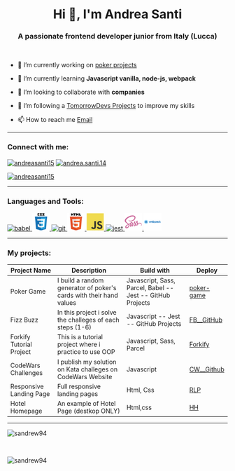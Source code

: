 <h1 align="center">Hi 👋, I'm Andrea Santi</h1>
<h3 align="center">A passionate frontend developer junior from Italy (Lucca)</h3>

<br>

- 🔭 I’m currently working on [poker projects](http://poker-game-td.netlify.app/)

- 🌱 I’m currently learning **Javascript vanilla, node-js, webpack**

- 👯 I’m looking to collaborate with **companies**

- 🤝 I’m following a [TomorrowDevs Projects](https://www.tomorrowdevs.com/) to improve my skills

- 📫 How to reach me [Email](mailto::santi_andrea@hotmail.it)


-----


<h3 align="left">Connect with me:</h3>
<p align="left">
<a href="https://twitter.com/andreasanti15" target="blank"><img align="center" src="https://raw.githubusercontent.com/rahuldkjain/github-profile-readme-generator/master/src/images/icons/Social/twitter.svg" alt="andreasanti15" height="30" width="40" /></a>
<a href="https://fb.com/andrea.santi.14" target="blank"><img align="center" src="https://raw.githubusercontent.com/rahuldkjain/github-profile-readme-generator/master/src/images/icons/Social/facebook.svg" alt="andrea.santi.14" height="30" width="40" /></a>
</p>

<p align="left"> <a href="https://twitter.com/andreasanti15" target="blank"><img src="https://img.shields.io/twitter/follow/andreasanti15?logo=twitter&style=for-the-badge" alt="andreasanti15" /></a> </p>

-----

<h3 align="left">Languages and Tools:</h3>
<p align="left"> <a href="https://babeljs.io/" target="_blank"> <img src="https://www.vectorlogo.zone/logos/babeljs/babeljs-icon.svg" alt="babel" width="40" height="40"/> </a> <a href="https://www.w3schools.com/css/" target="_blank"> <img src="https://raw.githubusercontent.com/devicons/devicon/master/icons/css3/css3-original-wordmark.svg" alt="css3" width="40" height="40"/> </a> <a href="https://git-scm.com/" target="_blank"> <img src="https://www.vectorlogo.zone/logos/git-scm/git-scm-icon.svg" alt="git" width="40" height="40"/> </a> <a href="https://www.w3.org/html/" target="_blank"> <img src="https://raw.githubusercontent.com/devicons/devicon/master/icons/html5/html5-original-wordmark.svg" alt="html5" width="40" height="40"/> </a> <a href="https://developer.mozilla.org/en-US/docs/Web/JavaScript" target="_blank"> <img src="https://raw.githubusercontent.com/devicons/devicon/master/icons/javascript/javascript-original.svg" alt="javascript" width="40" height="40"/> </a> <a href="https://jestjs.io" target="_blank"> <img src="https://www.vectorlogo.zone/logos/jestjsio/jestjsio-icon.svg" alt="jest" width="40" height="40"/> </a>  <a href="https://sass-lang.com" target="_blank"> <img src="https://raw.githubusercontent.com/devicons/devicon/master/icons/sass/sass-original.svg" alt="sass" width="40" height="40"/> </a> <a href="https://webpack.js.org" target="_blank"> <img src="https://raw.githubusercontent.com/devicons/devicon/d00d0969292a6569d45b06d3f350f463a0107b0d/icons/webpack/webpack-original-wordmark.svg" alt="webpack" width="40" height="40"/> </a> </p>


-----

<h3 align="left">My projects:</h3>

| Project Name | Description | Build with |Deploy |
|---|---|---|---|
| Poker Game   | I build a random generator of poker's cards with their hand values  | Javascript, Sass, Parcel, Babel -- Jest -- GitHub Projects| [poker-game](https://poker-game-td.netlify.app/)    |
| Fizz Buzz  | In this project i solve the challeges of each steps (1-6)  | Javascript -- Jest -- GitHub Projects| [FB__GitHub](https://github.com/Sandrew94/fizzbuzz)  |
| Forkify Tutorial Project  | This is a tutorial project where i practice to use OOP   | Javascript, Sass, Parcel | [Forkify](https://forkify-tutorial.netlify.app/)|
| CodeWars Challenges  | I publish my solution on Kata challeges on CodeWars Website | Javascript | [CW__Github](https://github.com/Sandrew94/CodeWars___Challenges) |
| Responsive Landing Page| Full responsive landing pages | Html, Css | [RLP](https://trusting-hypatia-9de1b1.netlify.app/) |
| Hotel Homepage    | An example of Hotel Page (destkop ONLY)  | Html,css | [HH](https://eloquent-payne-143816.netlify.app/) |


-----

<p>&nbsp;<img align="left" src="https://github-readme-stats.vercel.app/api?username=sandrew94&show_icons=true&locale=en" alt="sandrew94" /></p>

<br>

<p><img align="left" src="https://github-readme-stats.vercel.app/api/top-langs?username=sandrew94&show_icons=true&locale=en&layout=compact" alt="sandrew94" /></p>



